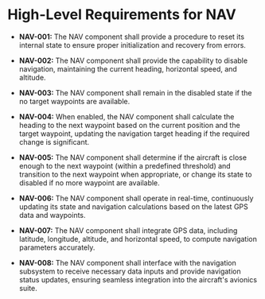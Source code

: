
# High-Level Requirements for NAV 

 - **NAV-001:** The NAV component shall provide a procedure to reset its internal state to ensure proper initialization and recovery from errors.

 - **NAV-002:** The NAV component shall provide the capability to disable navigation, maintaining the current heading, horizontal speed, and altitude.

 - **NAV-003:** The NAV component shall remain in the disabled state if the no target waypoints are available.

 - **NAV-004:** When enabled, the NAV component shall calculate the heading to the next waypoint based on the current position and the target waypoint, updating the navigation target heading if the required change is significant.

 - **NAV-005:** The NAV component shall determine if the aircraft is close enough to the next waypoint (within a predefined threshold) and transition to the next waypoint when appropriate, or change its state to disabled if no more waypoint are available.

 - **NAV-006:** The NAV component shall operate in real-time, continuously updating its state and navigation calculations based on the latest GPS data and waypoints.

 - **NAV-007:** The NAV component shall integrate GPS data, including latitude, longitude, altitude, and horizontal speed, to compute navigation parameters accurately.

 - **NAV-008:** The NAV component shall interface with the navigation subsystem to receive necessary data inputs and provide navigation status updates, ensuring seamless integration into the aircraft's avionics suite.
